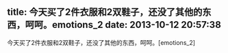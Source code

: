 title: 今天买了2件衣服和2双鞋子，还没了其他的东西，呵呵。emotions_2
date: 2013-10-12 20:57:38
---

今天买了2件衣服和2双鞋子，还没了其他的东西，呵呵。[emotions_2]